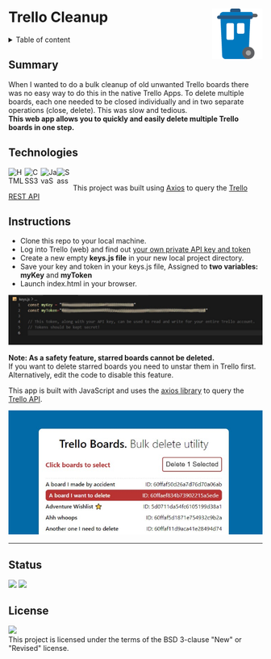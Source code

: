 # Trello Cleanup<img width="100" align="right" src="img/Trello_trash.png">

<details>
<summary>Table of content</summary>
  
## Table of Content
- [Summary](#summary)
- [Technologies](#technologies)
- [Instructions](#instructions)
- [Status](#status)
- [License](#license)  

</details>

## Summary
When I wanted to do a bulk cleanup of old unwanted Trello boards there was no easy way to do this in the native Trello Apps. To delete multiple boards, each one needed to be closed individually and in two separate operations (close, delete). This was slow and tedious.<br>
**This web app allows you to quickly and easily delete multiple Trello boards in one step.**<br>

## Technologies
[
<img align="left" height="32" width="32" alt="HTML5" src="https://cdn.jsdelivr.net/npm/simple-icons@v3/icons/html5.svg" />
<img align="left" height="32" width="32" alt="CSS3" src="https://cdn.jsdelivr.net/npm/simple-icons@v3/icons/css3.svg" />
<img align="left" height="32" width="32" alt="JavaScript" src="https://cdn.jsdelivr.net/npm/simple-icons@v3/icons/javascript.svg" />
<img align="left" height="32" width="32" alt="Sass" src="https://cdn.jsdelivr.net/npm/simple-icons@v3/icons/sass.svg" />
](https://github.com/MakeItBack/Learning-Tracker)<br>


This project was built using [Axios](https://github.com/axios/axios) to query the [Trello REST API](https://developer.atlassian.com/cloud/trello/guides/rest-api/api-introduction/)


## Instructions

-  Clone this repo to your local machine.
-  Log into Trello (web) and find out [your own private API key and token](https://trello.com/app-key)
-  Create a new empty **keys.js file** in your new local project directory.
-  Save your key and token in your keys.js file, Assigned to **two variables: myKey** and **myToken**
-  Launch index.html in your browser.

<img width="800px" alt="keys file screenshot" src="img/keys_screenshot.jpg">

**Note: As a safety feature, starred boards cannot be deleted.**<br>
If you want to delete starred boards you need to unstar them in Trello first. Alternatively, edit the code to disable this feature.

This app is built with JavaScript and uses the [axios library](https://github.com/axios/axios) to query the [Trello API](https://developer.atlassian.com/cloud/trello/guides/rest-api/api-introduction/).

![App screenshot](img/app_screenshot.jpg)

---

## Status
<a href="https://GitHub.com/MakeItBack/Trello-Delete-App/graphs/commit-activity"><img src="https://img.shields.io/badge/Maintained%3F-yes-green.svg"></a>
<a href="https://GitHub.com/MakeItBack/Trello-Delete-App/commit"><img src="https://img.shields.io/github/last-commit/MakeItBack/Trello-Delete-App"></a>

## License


<a href="https://opensource.org/licenses"><img src="https://img.shields.io/github/license/MakeItBack/Trello-Delete-App?color=dodgerblue"></a><br>
This project is licensed under the terms of the BSD 3-clause "New" or "Revised" license.
